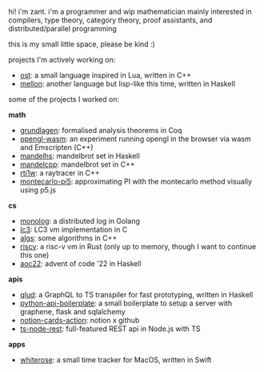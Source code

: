 hi! i'm zant. i'm a programmer and wip mathematician mainly interested in compilers, type theory, category theory, proof assistants, and distributed/parallel programming

this is my small little space, please be kind :)

projects I'm actively working on:

- [ost](https://github.com/zant/ost): a small language inspired in Lua, written in C++
- [mellon](https://github.com/zant/mellon): another language but lisp-like this time, written in Haskell


some of the projects I worked on:

**math**
- [grundlagen](https://github.com/zant/grundlagen): formalised analysis theorems in Coq
- [opengl-wasm](https://github.com/zant/opengl-wam): an experiment running opengl in the browser via wasm and Emscripten (C++)
- [mandelhs](https://github.com/zant/mandelhs): mandelbrot set in Haskell
- [mandelcpp](https://github.com/zant/mandelcpp): mandelbrot set in C++
- [rti1w](https://github.com/zant/rti1w): a raytracer in C++
- [montecarlo-pi5](https://github.com/zant/montecarlo-pi5): approximating PI with the montecarlo method visually using p5.js

**cs**
- [monolog](https://github.com/zant/monolog): a distributed log in Golang
- [lc3](https://github.com/zant/lc3): LC3 vm implementation in C
- [algs](https://github.com/zant/algs): some algorithms in C++
- [riscv](https://github.com/zant/riscv): a risc-v vm in Rust (only up to memory, though I want to continue this one)
- [aoc22](https://github.com/zant/aoc22): advent of code '22 in Haskell 

**apis**
- [qlud](https://github.com/zant/qlud): a GraphQL to TS transpiler for fast prototyping, written in Haskell
- [python-api-boilerplate](https://github.com/zant/python-api-boilerplate): a small boilerplate to setup a server with graphene, flask and sqlalchemy
- [notion-cards-action](https://github.com/zant/notion-cards-action): notion x github
- [ts-node-rest](https://github.com/zant/ts-node-rest): full-featured REST api in Node.js with TS

**apps**
- [whiterose](https://github.com/zant/whiterose): a small time tracker for MacOS, written in Swift
